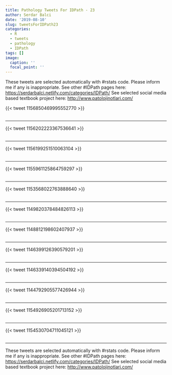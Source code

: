 ```yaml
---
title: Pathology Tweets For IDPath - 23
author: Serdar Balci
date: '2019-08-10'
slug: tweetsForIDPath23
categories:
  - R
  - tweets
  - pathology
  - IDPath
tags: []
image:
  caption: ''
  focal_point: ''
---
```



These tweets are selected automatically with #rstats code. Please inform me if any is inappropriate.
See other #IDPath pages here: https://serdarbalci.netlify.com/categories/IDPath/ 
See selected social media based textbook project here: http://www.patolojinotlari.com/

{{< tweet 1156850469995552770 >}}
<br>
<br>
<hr>
{{< tweet 1156202223367536641 >}}
<br>
<br>
<hr>
{{< tweet 1156199251510063104 >}}
<br>
<br>
<hr>
{{< tweet 1155961125864759297 >}}
<br>
<br>
<hr>
{{< tweet 1153568022763888640 >}}
<br>
<br>
<hr>
{{< tweet 1149820378484826113 >}}
<br>
<br>
<hr>
{{< tweet 1148812198602407937 >}}
<br>
<br>
<hr>
{{< tweet 1146399126390579201 >}}
<br>
<br>
<hr>
{{< tweet 1146339140394504192 >}}
<br>
<br>
<hr>
{{< tweet 1144792905577426944 >}}
<br>
<br>
<hr>
{{< tweet 1154926905201713152 >}}
<br>
<br>
<hr>
{{< tweet 1154530704711045121 >}}
<br>
<br>
<hr>


These tweets are selected automatically with #rstats code. Please inform me if any is inappropriate.
See other #IDPath pages here: https://serdarbalci.netlify.com/categories/IDPath/ 
See selected social media based textbook project here: http://www.patolojinotlari.com/
